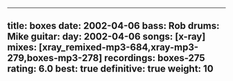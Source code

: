 
---
title: boxes
date: 2002-04-06
bass:	Rob
drums:	Mike
guitar:	
day: 2002-04-06
songs: [x-ray]
mixes: [xray_remixed-mp3-684,xray-mp3-279,boxes-mp3-278]
recordings: boxes-275
rating: 6.0
best: true
definitive: true
weight: 10
---
